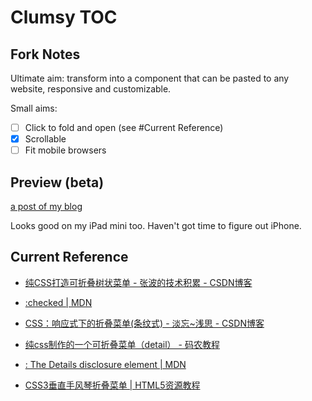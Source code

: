 # Clumsy TOC

## Fork Notes

Ultimate aim: transform into a component that can be pasted to any website, responsive and customizable. 

Small aims:

- [ ] Click to fold and open (see #Current Reference) 
- [x] Scrollable 
- [ ] Fit mobile browsers 

## Preview (beta)

[a post of my blog](https://loikein.github.io/2019/01/05/notes-stat1/)

Looks good on my iPad mini too. Haven't got time to figure out iPhone. 

## Current Reference

- [纯CSS打造可折叠树状菜单 \- 张波的技术积累 \- CSDN博客](https://blog.csdn.net/woshisap/article/details/6679977)
- [:checked \| MDN](https://developer.mozilla.org/zh-CN/docs/Web/CSS/:checked)
- [CSS：响应式下的折叠菜单\(条纹式\) \- 淡忘~浅思 \- CSDN博客](https://blog.csdn.net/u011043843/article/details/42293659)



- [纯css制作的一个可折叠菜单（detail） \- 码农教程](http://www.manongjc.com/article/1274.html)
- [: The Details disclosure element \| MDN](https://developer.mozilla.org/en-US/docs/Web/HTML/Element/details)



- [CSS3垂直手风琴折叠菜单 \| HTML5资源教程](https://www.html5tricks.com/css3-ver-accordion-menu.html)

